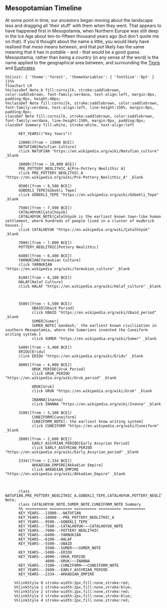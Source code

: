 ## Mesopotamian Timeline
At some point in time, our ancestors began moving about the landscape less and dragging all 'their stuff' with them when they went. That appears to have happened first in Mesopotamia, when Northern Europe was still deep in the Ice Age about ten-to-fifteen thousand years ago (but don't quote me on that). If you'd thought about the name a little, you would likely have realised that _meso_ means _between_, and that _pot_ likely has the same meaning that it has in _potable_ - and - that would be a good guess. Mesopotamia, rather than being a country (in any sense of the word) is the name applied to the geographical area between, and surrounding the
[Tigris](https://en.wikipedia.org/wiki/Tigris) and [Euphrates](https://en.wikipedia.org/wiki/Euphrates).

```mermaid
%%{init: { 'theme':'forest', 'themeVariables': { 'fontSize':'8pt' } }}%%
flowchart LR
%%classDef Note_b fill:cornsilk, stroke:saddlebrown, color:saddlebrown, font-family:verdana, text-align:left, margin:0px, padding:0px, height:40px;
%%classDef Note fill:cornsilk, stroke:saddlebrown, color:saddlebrown, font-family:verdana, text-align:left, line-height:150%, margin:0px, padding:0px;
classDef Note fill:cornsilk, stroke:saddlebrown, color:saddlebrown, font-family:verdana, line-height:150%, margin:0px, padding:0px;
classDef Summary fill:white, stroke:white, text-align:left

      KEY_YEARS(("Key Years"))

      13000([from ~ 13000 BCE])
      NATUFIAN[Natufian Culture]
      click NATUFIAN "https://en.wikipedia.org/wiki/Natufian_culture" _blank

      10000([from ~ 10,000 BCE])
      PRE_POTTERY_NEOLITHIC_A[Pre-Pottery Neolithic A]
      click PRE_POTTERY_NEOLITHIC_A "https://en.wikipedia.org/wiki/Pre-Pottery_Neolithic_A" _blank

      9500([from ~ 9,500 BCE])
      GOBEKLI_TEPE[Göbekli Tepe]
      click GOBEKLI_TEPE "https://en.wikipedia.org/wiki/Göbekli_Tepe" _blank

      7500([from ~ 7,500 BCE])
      CATALHOYUK[Çatalhöyük]
      CATALHOYUK_NOTE[Çatalhöyük is the earliest known town-like human settlement, where hundreds of people lived in a cluster of mudbrick houses.]
      click CATALHOYUK "https://en.wikipedia.org/wiki/Çatalhöyük" _blank

      7000([from ~ 7,000 BCE])
      POTTERY_NEOLITHIC[Pottery Neolithic]

      6400([from ~ 6,400 BCE])
      YARNUKIAN[Yarmukian Culture]
      click YARNUKIAN "https://en.wikipedia.org/wiki/Yarmukian_culture" _blank

      6100([from ~ 6,100 BCE])
      HALAF[Halaf Culture]
      click HALAF "https://en.wikipedia.org/wiki/Halaf_culture" _blank



      5500([from ~ 5,500 BCE])
            UBAID[Ubaid Period]
            click UBAID "https://en.wikipedia.org/wiki/Ubaid_period" _blank
            SUMER[Sumer]
            SUMER_NOTE[`&endash;` the earliest known civilization in southern Mesopotamia, where the Sumerians invented the Cuneiform writing system.]
            click SUMER "https://en.wikipedia.org/wiki/Sumer" _blank

      5400([from ~ 5,400 BCE])
      ERIDU[Eridu]
      click ERIDU "https://en.wikipedia.org/wiki/Eridu" _blank

      4000([from ~ 4,000 BCE])
            URUK_PERIOD[Uruk Period]
            click URUK_PERIOD "https://en.wikipedia.org/wiki/Uruk_period" _blank

            URUK[Uruk]
            click URUK "https://en.wikipedia.org/wiki/Uruk" _blank

            INANNA[Inanna]
            click INANNA "https://en.wikipedia.org/wiki/Inanna" _blank

      3100([from ~ 3,100 BCE])
            CUNEIFORM[Cuneiform]
            CUNEIFORM_NOTE[- the earliest know writing system]
            click CUNEIFORM "https://en.wikipedia.org/wiki/Cuneiform" _blank

      2600([from ~ 2,600 BCE])
            EARLY_ASSYRIAN_PERIOD[Early Assyrian Period]
            click EARLY_ASSYRIAN_PERIOD "https://en.wikipedia.org/wiki/Early_Assyrian_period" _blank

      2334([from ~ 2,334 BCE])
            AKKADIAN_EMPIRE[Akkadian Empire]
            click AKKADIAN_EMPIRE "https://en.wikipedia.org/wiki/Akkadian_Empire" _blank



      class NATUFIAN,PRE_POTTERY_NEOLITHIC_A,GOBEKLI_TEPE,CATALHOYUK,POTTERY_NEOLITHIC,YARNUKIAN,HALAF,UBAID,SUMER,ERIDU,URUK_PERIOD,URUK,INANNA,CUNEIFORM,EARLY_ASSYRIAN_PERIOD,AKKADIAN_EMPIRE Note;
      class CATALHOYUK_NOTE,SUMER_NOTE,CUNEIFORM_NOTE Summary
      %% ========== ========== ========== ========== ==========
      KEY_YEARS-.-13000-.-NATUFIAN
      KEY_YEARS-.-10000-.-PRE_POTTERY_NEOLITHIC_A
      KEY_YEARS-.-9500-.-GOBEKLI_TEPE
      KEY_YEARS-.-7500-.-CATALHOYUK~~~CATALHOYUK_NOTE
      KEY_YEARS-.-7000-.-POTTERY_NEOLITHIC
      KEY_YEARS-.-6400-.-YARNUKIAN
      KEY_YEARS-.-6100-.-HALAF
      KEY_YEARS-.-5500-.-UBAID
                  5500-.-SUMER~~~SUMER_NOTE
      KEY_YEARS-.-5400-.-ERIDU
      KEY_YEARS-.-4000-.-URUK_PERIOD
                  4000-.-URUK~~~INANNA
      KEY_YEARS-.-3100-.-CUNEIFORM~~~CUNEIFORM_NOTE
      KEY_YEARS-.-2600-.-EARLY_ASSYRIAN_PERIOD
      KEY_YEARS-.-2334-.-AKKADIAN_EMPIRE

    %%linkStyle 0 stroke-width:2px,fill:none,stroke:red;
    %%linkStyle 1 stroke-width:2px,fill:none,stroke:blue;
    %%linkStyle 2 stroke-width:2px,fill:none,stroke:red;
    %%linkStyle 3 stroke-width:2px,fill:none,stroke:blue;
    %%linkStyle 4 stroke-width:2px,fill:none,stroke:red;
```
